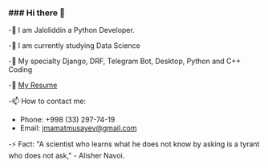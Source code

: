 ### ### Hi there 👋


-🔭 I am Jaloliddin a Python Developer.

-🌱 I am currently studying Data Science

-💬 My specialty Django, DRF, Telegram Bot, Desktop, Python and C++ Coding

-📄 [My Resume](https://docs.google.com/document/d/12dFIYrIvAyFt3DepxYNgVvOPlbKaCI_VAE564W19DyA/edit?usp=sharing/)


-📫 How to contact me:

  * Phone: +998 (33) 297-74-19
  * Email: jmamatmusayev@gmail.com 

-⚡ Fact: "A scientist who learns what he does not know by asking is a tyrant who does not ask," - Alisher Navoi.
